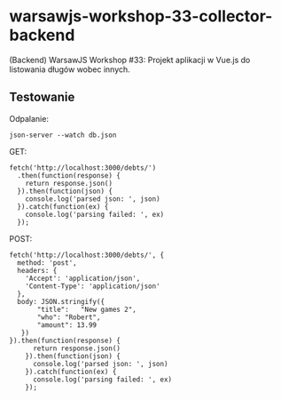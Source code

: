 # warsawjs-workshop-33-collector-backend
(Backend) WarsawJS Workshop #33: Projekt aplikacji w Vue.js do listowania długów wobec innych.

## Testowanie
Odpalanie:
```
json-server --watch db.json
```
GET:
```
fetch('http://localhost:3000/debts/')
  .then(function(response) {
    return response.json()
  }).then(function(json) {
    console.log('parsed json: ', json)
  }).catch(function(ex) {
    console.log('parsing failed: ', ex)
  });
```

POST:
```
fetch('http://localhost:3000/debts/', {
  method: 'post',
  headers: {
    'Accept': 'application/json',
    'Content-Type': 'application/json'
  },
  body: JSON.stringify({
       "title":   "New games 2",
       "who": "Robert",
       "amount": 13.99
   })
}).then(function(response) {
      return response.json()
    }).then(function(json) {
      console.log('parsed json: ', json)
    }).catch(function(ex) {
      console.log('parsing failed: ', ex)
    });
```
